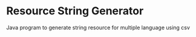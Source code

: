 # Resource String Generator
Java program to generate string resource for multiple language using csv 
